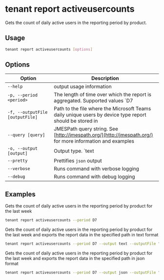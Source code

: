 # tenant report activeusercounts

Gets the count of daily active users in the reporting period by product.

## Usage

```sh
tenant report activeusercounts [options]
```

## Options

Option|Description
------|-----------
`--help`|output usage information
`-p, --period <period>`|The length of time over which the report is aggregated. Supported values `D7|D30|D90|D180`
`-f, --outputFile [outputFile]`|Path to the file where the Microsoft Teams daily unique users by device type report should be stored in
`--query [query]`|JMESPath query string. See [http://jmespath.org/](http://jmespath.org/) for more information and examples
`-o, --output [output]`|Output type. `text|json`. Default `text`
`--pretty`|Prettifies `json` output
`--verbose`|Runs command with verbose logging
`--debug`|Runs command with debug logging

## Examples

Gets the count of daily active users in the reporting period by product for the last week

```sh
tenant report activeusercounts --period D7
```

Gets the count of daily active users in the reporting period by product for the last week and exports the report data in the specified path in text format

```sh
tenant report activeusercounts --period D7 --output text --outputFile "activeusercounts.txt"
```

Gets the count of daily active users in the reporting period by product for the last week and exports the report data in the specified path in json format

```sh
tenant report activeusercounts --period D7 --output json --outputFile "activeusercounts.json"
```
